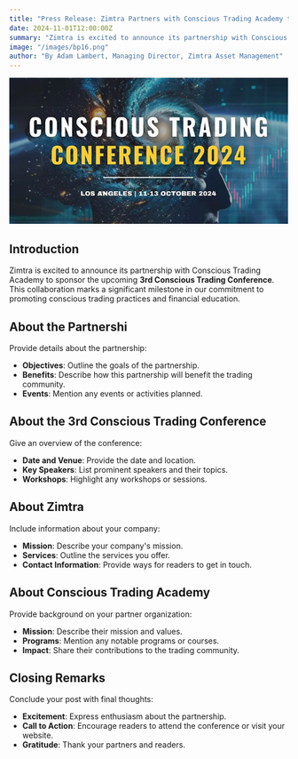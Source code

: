 ```yaml
---
title: "Press Release: Zimtra Partners with Conscious Trading Academy to Sponsor the 3rd Conscious Trading Conference"
date: 2024-11-01T12:00:00Z
summary: "Zimtra is excited to announce its partnership with Conscious Trading Academy to sponsor the upcoming **3rd Conscious Trading Conference**. This collaboration marks a significant milestone in our commitment to promoting conscious trading practices and financial education."
image: "/images/bp16.png"
author: "By Adam Lambert, Managing Director, Zimtra Asset Management"
---
```


![Zimtra and Conscious Trading Academy Partnership](/images/bp16.png)

## Introduction

Zimtra is excited to announce its partnership with Conscious Trading Academy to sponsor the upcoming **3rd Conscious Trading Conference**. This collaboration marks a significant milestone in our commitment to promoting conscious trading practices and financial education.

## About the Partnershi

Provide details about the partnership:

- **Objectives**: Outline the goals of the partnership.
- **Benefits**: Describe how this partnership will benefit the trading community.
- **Events**: Mention any events or activities planned.

## About the 3rd Conscious Trading Conference

Give an overview of the conference:

- **Date and Venue**: Provide the date and location.
- **Key Speakers**: List prominent speakers and their topics.
- **Workshops**: Highlight any workshops or sessions.

## About Zimtra

Include information about your company:

- **Mission**: Describe your company's mission.
- **Services**: Outline the services you offer.
- **Contact Information**: Provide ways for readers to get in touch.

## About Conscious Trading Academy

Provide background on your partner organization:

- **Mission**: Describe their mission and values.
- **Programs**: Mention any notable programs or courses.
- **Impact**: Share their contributions to the trading community.

## Closing Remarks

Conclude your post with final thoughts:

- **Excitement**: Express enthusiasm about the partnership.
- **Call to Action**: Encourage readers to attend the conference or visit your website.
- **Gratitude**: Thank your partners and readers.

